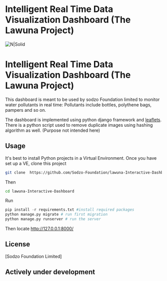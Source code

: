 # Intelligent Real Time Data Visualization Dashboard (The Lawuna Project)
![N|Solid](https://i.ibb.co/SKhK7BB/dashboard.png)
# Intelligent Real Time Data Visualization Dashboard (The Lawuna Project)

This dashboard is meant to be used by sodzo Foundation limited to monitor water pollutants in real time: Pollutants include bottles, polythene bags, pampers and so on.


The dashboard is implemented using python django framework and [leaflets](https://leafletjs.com/).
There is a python script used to remove duplicate images using hashing algorithm as well. (Purpose not intended here)
## Usage
It's best to install Python projects in a Virtual Environment. Once you have set up a VE, clone this project

```bash
git clone  https://github.com/Sodzo-Foundation/lawuna-Interactive-Dashboard.git
```
Then

```bash
cd lawuna-Interactive-Dashboard
```
Run

```python
pip install -r requirements.txt #install required packages
python manage.py migrate # run first migration
python manage.py runserver # run the server
```
Then locate http://127.0.0.1:8000/


## License
[Sodzo Foundation Limited]

## Actively under development


